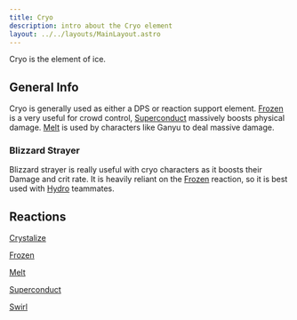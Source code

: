 ```yaml
---
title: Cryo
description: intro about the Cryo element
layout: ../../layouts/MainLayout.astro
---
```

Cryo is the element of ice.

## General Info
Cryo is generally used as either a DPS or reaction support element. [Frozen](https://baanish.github.io/reaction-impact/en/frozen) is a very useful for crowd control, [Superconduct](https://baanish.github.io/reaction-impact/en/superconduct) massively boosts physical damage. [Melt](https://baanish.github.io/reaction-impact/en/melt) is used by characters like Ganyu to deal massive damage.

### Blizzard Strayer

Blizzard strayer is really useful with cryo characters as it boosts their Damage and crit rate. It is heavily reliant on the [Frozen](https://baanish.github.io/reaction-impact/en/frozen) reaction, so it is best used with [Hydro](https://baanish.github.io/reaction-impact/en/hydro) teammates.

## Reactions

[Crystalize](https://baanish.github.io/reaction-impact/en/crystalize)

[Frozen](https://baanish.github.io/reaction-impact/en/frozen)

[Melt](https://baanish.github.io/reaction-impact/en/melt)

[Superconduct](https://baanish.github.io/reaction-impact/en/superconduct)

[Swirl](https://baanish.github.io/reaction-impact/en/swirl)